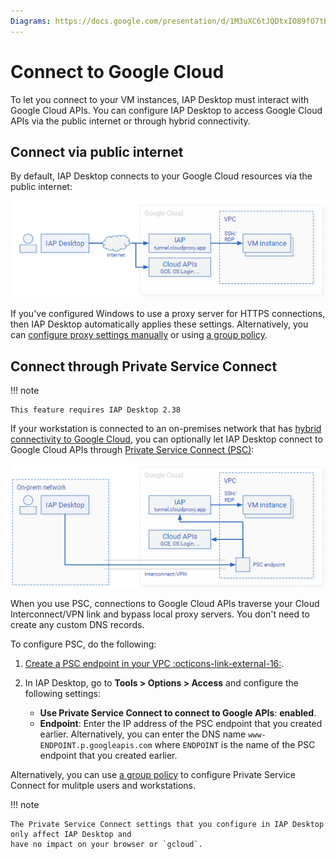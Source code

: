 ```yaml
---
Diagrams: https://docs.google.com/presentation/d/1M3uXC6tJQDtxIO89fO7tBxXumQnbfIb4jf9v7dHMGE4/edit#slide=id.p
---
```


# Connect to Google Cloud

To let you connect to your VM instances, IAP Desktop must interact with Google Cloud APIs. You can configure
IAP Desktop to access Google Cloud APIs via the public internet or through hybrid connectivity.


## Connect via public internet

By default, IAP Desktop connects to your Google Cloud resources via the public internet:

![Connect via public internet](images/connect-via-internet.png)

If you've configured Windows to use a proxy server for HTTPS connections, then 
IAP Desktop automatically applies these settings. Alternatively, you can
[configure proxy settings manually](proxy-configuration.md) or 
using [a group policy](group-policies.md).


## Connect through Private Service Connect

!!! note

    This feature requires IAP Desktop 2.38
    
If your workstation is connected to an on-premises network that has
[hybrid connectivity to Google Cloud](https://cloud.google.com/hybrid-connectivity),
you can optionally let IAP Desktop connect to Google Cloud APIs through 
[Private Service Connect (PSC)](https://cloud.google.com/vpc/docs/about-accessing-google-apis-endpoints):

![Connect through Private Service Connect](images/connect-via-psc.png)

When you use PSC, connections to Google Cloud APIs traverse your Cloud Interconnect/VPN link
and bypass local proxy servers. You don't need to create any custom DNS records.

To configure PSC, do the following:

1.  [Create a PSC endpoint in your VPC :octicons-link-external-16:](https://cloud.google.com/vpc/docs/configure-private-service-connect-apis).
1.  In IAP Desktop, go to **Tools > Options > Access** and configure the following settings:

    *   **Use Private Service Connect to connect to Google APIs**: **enabled**.
    *   **Endpoint**: Enter the IP address of the PSC endpoint that you created earlier. Alternatively,
        you can enter the DNS name `www-ENDPOINT.p.googleapis.com` where `ENDPOINT` is the name of the 
        PSC endpoint that you created earlier.
        
Alternatively, you can use [a group policy](group-policies.md) to configure Private Service Connect
for mulitple users and workstations.

        
!!! note

    The Private Service Connect settings that you configure in IAP Desktop only affect IAP Desktop and
    have no impact on your browser or `gcloud`.
    